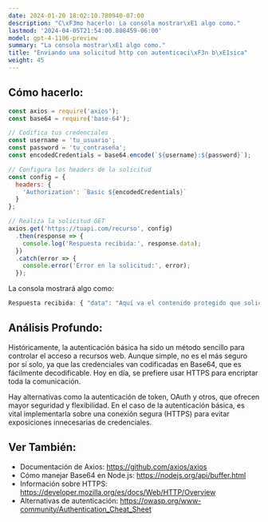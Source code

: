 ```yaml
---
date: 2024-01-20 18:02:10.780940-07:00
description: "C\xF3mo hacerlo: La consola mostrar\xE1 algo como."
lastmod: '2024-04-05T21:54:00.808459-06:00'
model: gpt-4-1106-preview
summary: "La consola mostrar\xE1 algo como."
title: "Enviando una solicitud http con autenticaci\xF3n b\xE1sica"
weight: 45
---
```


## Cómo hacerlo:
```Javascript
const axios = require('axios');
const base64 = require('base-64');

// Codifica tus credenciales
const username = 'tu_usuario';
const password = 'tu_contraseña';
const encodedCredentials = base64.encode(`${username}:${password}`);

// Configura los headers de la solicitud
const config = {
  headers: {
    'Authorization': `Basic ${encodedCredentials}`
  }
};

// Realiza la solicitud GET
axios.get('https://tuapi.com/recurso', config)
  .then(response => {
    console.log('Respuesta recibida:', response.data);
  })
  .catch(error => {
    console.error('Error en la solicitud:', error);
  });
```

La consola mostrará algo como:

```Javascript
Respuesta recibida: { "data": "Aquí va el contenido protegido que solicitaste..." }
```

## Análisis Profundo:
Históricamente, la autenticación básica ha sido un método sencillo para controlar el acceso a recursos web. Aunque simple, no es el más seguro por sí solo, ya que las credenciales van codificadas en Base64, que es fácilmente decodificable. Hoy en día, se prefiere usar HTTPS para encriptar toda la comunicación. 

Hay alternativas como la autenticación de token, OAuth y otros, que ofrecen mayor seguridad y flexibilidad. En el caso de la autenticación básica, es vital implementarla sobre una conexión segura (HTTPS) para evitar exposiciones innecesarias de credenciales.

## Ver También:
- Documentación de Axios: https://github.com/axios/axios
- Cómo manejar Base64 en Node.js: https://nodejs.org/api/buffer.html
- Información sobre HTTPS: https://developer.mozilla.org/es/docs/Web/HTTP/Overview
- Alternativas de autenticación: https://owasp.org/www-community/Authentication_Cheat_Sheet

